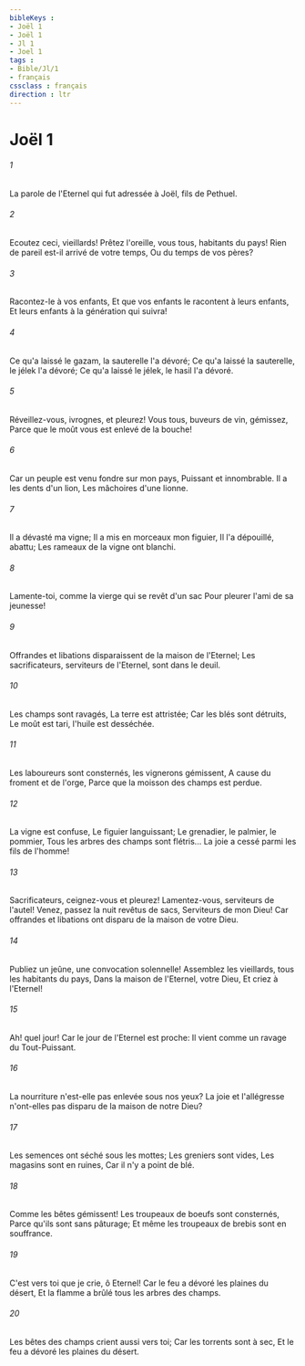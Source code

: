 ```yaml
---
bibleKeys : 
- Joël 1
- Joël 1
- Jl 1
- Joel 1
tags : 
- Bible/Jl/1
- français
cssclass : français
direction : ltr
---
```


# Joël 1

###### 1
La parole de l'Eternel qui fut adressée à Joël, fils de Pethuel.
###### 2
Ecoutez ceci, vieillards! Prêtez l'oreille, vous tous, habitants du pays! Rien de pareil est-il arrivé de votre temps, Ou du temps de vos pères?
###### 3
Racontez-le à vos enfants, Et que vos enfants le racontent à leurs enfants, Et leurs enfants à la génération qui suivra!
###### 4
Ce qu'a laissé le gazam, la sauterelle l'a dévoré; Ce qu'a laissé la sauterelle, le jélek l'a dévoré; Ce qu'a laissé le jélek, le hasil l'a dévoré.
###### 5
Réveillez-vous, ivrognes, et pleurez! Vous tous, buveurs de vin, gémissez, Parce que le moût vous est enlevé de la bouche!
###### 6
Car un peuple est venu fondre sur mon pays, Puissant et innombrable. Il a les dents d'un lion, Les mâchoires d'une lionne.
###### 7
Il a dévasté ma vigne; Il a mis en morceaux mon figuier, Il l'a dépouillé, abattu; Les rameaux de la vigne ont blanchi.
###### 8
Lamente-toi, comme la vierge qui se revêt d'un sac Pour pleurer l'ami de sa jeunesse!
###### 9
Offrandes et libations disparaissent de la maison de l'Eternel; Les sacrificateurs, serviteurs de l'Eternel, sont dans le deuil.
###### 10
Les champs sont ravagés, La terre est attristée; Car les blés sont détruits, Le moût est tari, l'huile est desséchée.
###### 11
Les laboureurs sont consternés, les vignerons gémissent, A cause du froment et de l'orge, Parce que la moisson des champs est perdue.
###### 12
La vigne est confuse, Le figuier languissant; Le grenadier, le palmier, le pommier, Tous les arbres des champs sont flétris... La joie a cessé parmi les fils de l'homme!
###### 13
Sacrificateurs, ceignez-vous et pleurez! Lamentez-vous, serviteurs de l'autel! Venez, passez la nuit revêtus de sacs, Serviteurs de mon Dieu! Car offrandes et libations ont disparu de la maison de votre Dieu.
###### 14
Publiez un jeûne, une convocation solennelle! Assemblez les vieillards, tous les habitants du pays, Dans la maison de l'Eternel, votre Dieu, Et criez à l'Eternel!
###### 15
Ah! quel jour! Car le jour de l'Eternel est proche: Il vient comme un ravage du Tout-Puissant.
###### 16
La nourriture n'est-elle pas enlevée sous nos yeux? La joie et l'allégresse n'ont-elles pas disparu de la maison de notre Dieu?
###### 17
Les semences ont séché sous les mottes; Les greniers sont vides, Les magasins sont en ruines, Car il n'y a point de blé.
###### 18
Comme les bêtes gémissent! Les troupeaux de boeufs sont consternés, Parce qu'ils sont sans pâturage; Et même les troupeaux de brebis sont en souffrance.
###### 19
C'est vers toi que je crie, ô Eternel! Car le feu a dévoré les plaines du désert, Et la flamme a brûlé tous les arbres des champs.
###### 20
Les bêtes des champs crient aussi vers toi; Car les torrents sont à sec, Et le feu a dévoré les plaines du désert.
